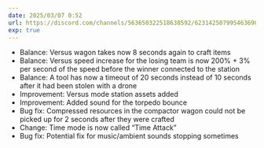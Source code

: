 ```yaml
---
date: 2025/03/07 0:52
url: https://discord.com/channels/563650322518638592/623142507995463690/1347235494345310249
exp: true
---
```

- Balance: Versus wagon takes now 8 seconds again to craft items
- Balance: Versus speed increase for the losing team is now 200% + 3% per second of the speed before the winner connected to the station
- Balance: A tool has now a timeout of 20 seconds instead of 10 seconds after it had been stolen with a drone
- Improvement: Versus mode station assets added
- Improvement: Added sound for the torpedo bounce
- Bug fix: Compressed resources in the compactor wagon could not be picked up for 2 seconds after they were crafted
- Change: Time mode is now called “Time Attack”
- Bug fix: Potential fix for music/ambient sounds stopping sometimes